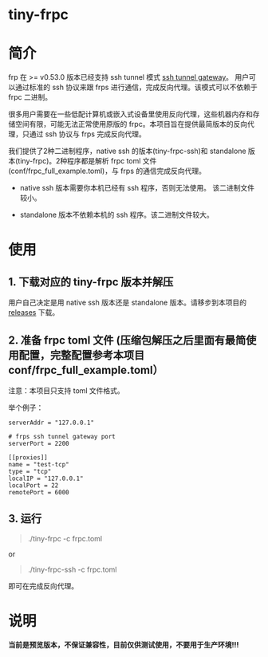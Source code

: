 # tiny-frpc

# 简介

frp 在 >= v0.53.0 版本已经支持 ssh tunnel 模式 [ssh tunnel gateway](https://github.com/fatedier/frp?tab=readme-ov-file#ssh-tunnel-gateway)。 用户可以通过标准的 ssh 协议来跟 frps 进行通信，完成反向代理。该模式可以不依赖于 frpc 二进制。

很多用户需要在一些低配计算机或嵌入式设备里使用反向代理，这些机器内存和存储空间有限，可能无法正常使用原版的 frpc。本项目旨在提供最简版本的反向代理，只通过 ssh 协议与 frps 完成反向代理。

我们提供了2种二进制程序，native ssh 的版本(tiny-frpc-ssh)和 standalone 版本(tiny-frpc)。2种程序都是解析 frpc toml 文件(conf/frpc_full_example.toml)，与 frps 的通信完成反向代理。

* native ssh 版本需要你本机已经有 ssh 程序，否则无法使用。 该二进制文件较小。

* standalone 版本不依赖本机的 ssh 程序。该二进制文件较大。


# 使用

## 1. 下载对应的 tiny-frpc 版本并解压
用户自己决定是用 native ssh 版本还是 standalone 版本。请移步到本项目的 [releases](https://github.com/gofrp/tiny-frpc/releases) 下载。


## 2. 准备 frpc toml 文件 (压缩包解压之后里面有最简使用配置，完整配置参考本项目 conf/frpc_full_example.toml）
注意：本项目只支持 toml 文件格式。

举个例子：
```
serverAddr = "127.0.0.1"

# frps ssh tunnel gateway port
serverPort = 2200

[[proxies]]
name = "test-tcp"
type = "tcp"
localIP = "127.0.0.1"
localPort = 22
remotePort = 6000
```

## 3. 运行
> ./tiny-frpc -c frpc.toml

or

> ./tiny-frpc-ssh -c frpc.toml

即可在完成反向代理。


# 说明

**当前是预览版本，不保证兼容性，目前仅供测试使用，不要用于生产环境!!!**
